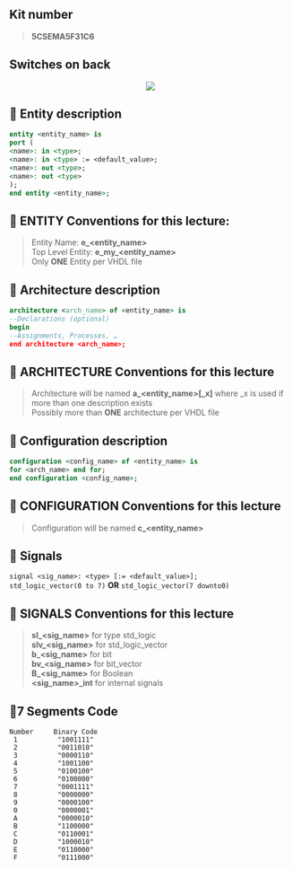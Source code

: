 ## Kit number
> **5CSEMA5F31C6**


## Switches on back
<p align="center">
    <img src="https://i.imgur.com/z9PxFfZ.png">
</p>

## :loudspeaker: Entity description
```vhdl
entity <entity_name> is
port (
<name>: in <type>;
<name>: in <type> := <default_value>;
<name>: out <type>;
<name>: out <type>
);
end entity <entity_name>;
```

## :punch: ENTITY Conventions for this lecture:  

> Entity Name: **e_<entity_name>**  
> Top Level Entity: **e_my_<entity_name>**  
> Only **ONE** Entity per VHDL file  
  
  
  
## :loudspeaker: Architecture description
```vhdl
architecture <arch_name> of <entity_name> is
--Declarations (optional)
begin
--Assignments, Processes, …
end architecture <arch_name>;
```
  
## :punch: ARCHITECTURE Conventions for this lecture 
> Architecture will be named **a_<entity_name>[_x]** where _x is used if more than one description exists  
> Possibly more than **ONE** architecture per VHDL file  
  
## :loudspeaker: Configuration description
```vhdl
configuration <config_name> of <entity_name> is
for <arch_name> end for;
end configuration <config_name>;
```
  
## :punch: CONFIGURATION Conventions for this lecture
> Configuration will be named **c_<entity_name>**  
  
  
## :loudspeaker: Signals
`signal <sig_name>: <type> [:= <default_value>];`  
`std_logic_vector(0 to 7)` **OR** `std_logic_vector(7 downto0)`
  
## :punch: SIGNALS Conventions for this lecture
> **sl_<sig_name>** for type std_logic  
> **slv_<sig_name>** for std_logic_vector  
> **b_<sig_name>** for bit  
> **bv_<sig_name>** for bit_vector  
> **B_<sig_name>** for Boolean  
> **<sig_name>_int** for internal signals  

## :loudspeaker:7 Segments Code 
```
Number     Binary Code
 1          "1001111"
 2          "0011010"
 3          "0000110"
 4          "1001100"
 5          "0100100"
 6          "0100000"
 7          "0001111"
 8          "0000000"
 9          "0000100"
 0          "0000001"
 A          "0000010"
 B          "1100000"
 C          "0110001"
 D          "1000010"
 E          "0110000"
 F          "0111000"
```





